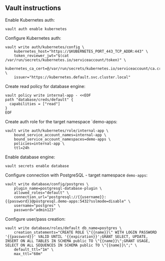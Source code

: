 ## Vault instructions

Enable Kubernetes auth:
```shell
vault auth enable kubernetes
```

Configure Kubernetes auth:
```shell
vault write auth/kubernetes/config \
    kubernetes_host="https://$KUBERNETES_PORT_443_TCP_ADDR:443" \
    token_reviewer_jwt="$(cat /var/run/secrets/kubernetes.io/serviceaccount/token)" \
    kubernetes_ca_cert=@/var/run/secrets/kubernetes.io/serviceaccount/ca.crt \
    issuer="https://kubernetes.default.svc.cluster.local"
```

Create read policy for database engine:
```shell
vault policy write internal-app - <<EOF
path "database/creds/default" {
  capabilities = ["read"]
}
EOF
```

Create auth role for the target namespace `demo-apps:
```shell
vault write auth/kubernetes/role/internal-app \
    bound_service_account_names=internal-app \
    bound_service_account_namespaces=demo-apps \
    policies=internal-app \
    ttl=24h
```

Enable database engine:
```shell
vault secrets enable database
```

Configure connection with PostgreSQL - target namespace `demo-apps`:
```shell
vault write database/config/postgres \
    plugin_name=postgresql-database-plugin \
    allowed_roles="default" \
    connection_url="postgresql://{{username}}:{{password}}@postgresql.demo-apps:5432?sslmode=disable" \
    username="postgres" \
    password="admin123"
```

Configure user/pass creation:
```shell
vault write database/roles/default db_name=postgres \
    creation_statements="CREATE ROLE \"{{name}}\" WITH LOGIN PASSWORD '{{password}}' VALID UNTIL '{{expiration}}';GRANT SELECT, UPDATE, INSERT ON ALL TABLES IN SCHEMA public TO \"{{name}}\";GRANT USAGE,  SELECT ON ALL SEQUENCES IN SCHEMA public TO \"{{name}}\";" \
    default_ttl="1m" \
    max_ttl="60m"
```